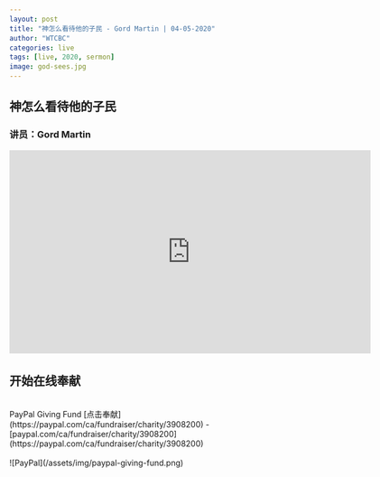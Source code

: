 ```yaml
---
layout: post
title: "神怎么看待他的子民 - Gord Martin | 04-05-2020"
author: "WTCBC"
categories: live
tags: [live, 2020, sermon]
image: god-sees.jpg
---
```


## 神怎么看待他的子民

### 讲员：Gord Martin

<iframe src="https://www.facebook.com/plugins/video.php?href=https%3A%2F%2Fwww.facebook.com%2Fwestcbc%2Fvideos%2F567222100586377%2F&width=640" width="640" height="360" style="border:none;overflow:hidden" scrolling="no" frameborder="0" allowTransparency="true" allowFullScreen="true"></iframe>

## 开始在线奉献
<br/>
PayPal Giving Fund [点击奉献](https://paypal.com/ca/fundraiser/charity/3908200) - [paypal.com/ca/fundraiser/charity/3908200](https://paypal.com/ca/fundraiser/charity/3908200)
<br/>
<br/>
![PayPal](/assets/img/paypal-giving-fund.png)